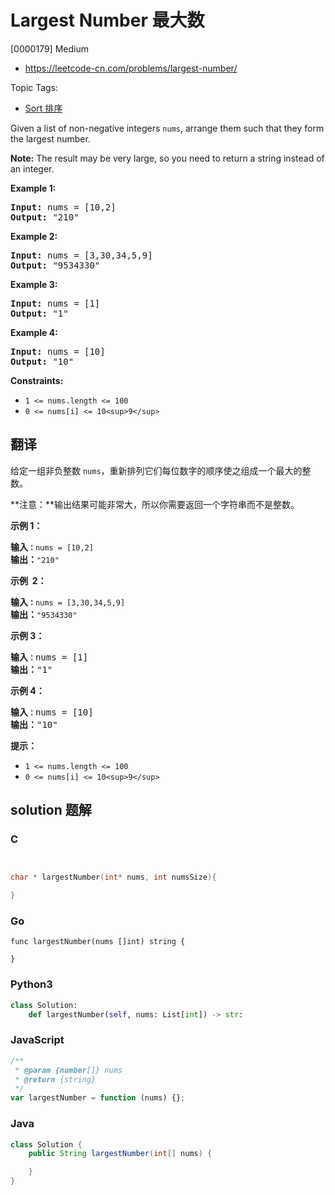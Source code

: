 # Largest Number 最大数

[0000179] Medium

- https://leetcode-cn.com/problems/largest-number/

Topic Tags:

- [Sort 排序](https://leetcode-cn.com/tag/sort/)

Given a list of non-negative integers `nums`, arrange them such that they form the largest number.

**Note:** The result may be very large, so you need to return a string instead of an integer.

**Example 1:**

<pre><strong>Input:</strong> nums = [10,2]
<strong>Output:</strong> "210"
</pre>

**Example 2:**

<pre><strong>Input:</strong> nums = [3,30,34,5,9]
<strong>Output:</strong> "9534330"
</pre>

**Example 3:**

<pre><strong>Input:</strong> nums = [1]
<strong>Output:</strong> "1"
</pre>

**Example 4:**

<pre><strong>Input:</strong> nums = [10]
<strong>Output:</strong> "10"
</pre>

**Constraints:**

- `1 <= nums.length <= 100`
- `0 <= nums[i] <= 10<sup>9</sup>`

## 翻译

给定一组非负整数 `nums`，重新排列它们每位数字的顺序使之组成一个最大的整数。

**注意：**输出结果可能非常大，所以你需要返回一个字符串而不是整数。

**示例 1：**

<pre><strong>输入<code>：</code></strong><code>nums = [10,2]</code>
<strong>输出：</strong><code>"210"</code></pre>

**示例  2：**

<pre><strong>输入<code>：</code></strong><code>nums = [3,30,34,5,9]</code>
<strong>输出：</strong><code>"9534330"</code>
</pre>

**示例 3：**

<pre><strong>输入<code>：</code></strong>nums = [1]
<strong>输出：</strong>"1"
</pre>

**示例 4：**

<pre><strong>输入<code>：</code></strong>nums = [10]
<strong>输出：</strong>"10"
</pre>

**提示：**

- `1 <= nums.length <= 100`
- `0 <= nums[i] <= 10<sup>9</sup>`

## solution 题解

### C

```c


char * largestNumber(int* nums, int numsSize){

}
```

### Go

```golang
func largestNumber(nums []int) string {

}
```

### Python3

```python
class Solution:
    def largestNumber(self, nums: List[int]) -> str:
```

### JavaScript

```javascript
/**
 * @param {number[]} nums
 * @return {string}
 */
var largestNumber = function (nums) {};
```

### Java

```java
class Solution {
    public String largestNumber(int[] nums) {

    }
}
```
